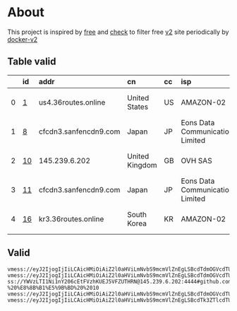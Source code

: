 
# About

This project is inspired by [free](https://github.com/freefq/free) and [check](https://github.com/yeahwu/check) to filter free [v2](https://github.com/v2fly/v2ray-core) site periodically by [docker-v2](https://hub.docker.com/r/v2ray/official)

    

## Table valid
|    | id                   | addr                  | cn             | cc   | isp                              | ip             | chatgpt          |
|---:|:---------------------|:----------------------|:---------------|:-----|:---------------------------------|:---------------|:-----------------|
|  0 | [1](config/1.json)   | us4.36routes.online   | United States  | US   | AMAZON-02                        | 54.245.40.124  | Yes (Region: US) |
|  1 | [8](config/8.json)   | cfcdn3.sanfencdn9.com | Japan          | JP   | Eons Data Communications Limited | 38.207.152.133 | Yes (Region: US) |
|  2 | [10](config/10.json) | 145.239.6.202         | United Kingdom | GB   | OVH SAS                          | 145.239.6.202  | Yes (Region: GB) |
|  3 | [11](config/11.json) | cfcdn3.sanfencdn9.com | Japan          | JP   | Eons Data Communications Limited | 38.207.152.143 | Yes (Region: US) |
|  4 | [16](config/16.json) | kr3.36routes.online   | South Korea    | KR   | AMAZON-02                        | 54.180.103.8   | Yes (Region: KR) |

## Valid
```
vmess://eyJ2IjogIjIiLCAicHMiOiAiZ2l0aHViLmNvbS9mcmVlZnEgLSBcdTdmOGVcdTU2ZmRcdTUzNGVcdTc2ZGJcdTk4N2ZcdTVkZGVcdTg5N2ZcdTk2YzVcdTU2ZmVcdTVlMDJcdTRlOWFcdTlhNmNcdTkwMGEoQW1hem9uKVx1NTE2Y1x1NTNmOFx1NjU3MFx1NjM2ZVx1NGUyZFx1NWZjMyAxIiwgImFkZCI6ICJ1czQuMzZyb3V0ZXMub25saW5lIiwgInBvcnQiOiA4MCwgImlkIjogImNhY2FhNjFjLTYzOGQtNDFlZC05NGVkLTk5YWEyYjk5MWVjZiIsICJhaWQiOiAwLCAic2N5IjogImF1dG8iLCAibmV0IjogIndzIiwgImhvc3QiOiAidXM0LjM2cm91dGVzLm9ubGluZSIsICJwYXRoIjogIi8iLCAidGxzIjogIiJ9
vmess://eyJ2IjogIjIiLCAicHMiOiAiZ2l0aHViLmNvbS9mcmVlZnEgLSBcdTdmOGVcdTU2ZmRDbG91ZEZsYXJlXHU1MTZjXHU1M2Y4Q0ROXHU4MjgyXHU3MGI5IDgiLCAiYWRkIjogImNmY2RuMy5zYW5mZW5jZG45LmNvbSIsICJwb3J0IjogODAsICJpZCI6ICJkYWI4NjU3OS1kMTk3LTQzMWItOGU3Mi0zZDhhNzU5NjgwNDAiLCAiYWlkIjogMCwgInNjeSI6ICJhdXRvIiwgIm5ldCI6ICJ3cyIsICJob3N0IjogIm9BNUZTejlUanAxLnlvZm5oa2ZjLnh5eiIsICJwYXRoIjogIi92aWRlby9QN0VFeG9FMiIsICJ0bHMiOiAiIn0=
ss://YWVzLTI1Ni1nY206cEtFVzhKUEJ5VFZUTHRN@145.239.6.202:4444#github.com/freefq%20-%20%E8%8B%B1%E5%9B%BD%20%2010
vmess://eyJ2IjogIjIiLCAicHMiOiAiZ2l0aHViLmNvbS9mcmVlZnEgLSBcdTdmOGVcdTU2ZmRDbG91ZEZsYXJlXHU1MTZjXHU1M2Y4Q0ROXHU4MjgyXHU3MGI5IDExIiwgImFkZCI6ICJjZmNkbjMuc2FuZmVuY2RuOS5jb20iLCAicG9ydCI6IDIwNTIsICJpZCI6ICJjZDJlMGJjNy1iMjVkLTRhOTktYjhkNi1hODA1NzBkYjk5NGEiLCAiYWlkIjogMCwgInNjeSI6ICJhdXRvIiwgIm5ldCI6ICJ3cyIsICJob3N0IjogInd0eXd3Y3J6anA1LnlvZm5oa2ZjLnh5eiIsICJwYXRoIjogIi92aWRlby85VGZWRXlrdSIsICJ0bHMiOiAiIn0=
vmess://eyJ2IjogIjIiLCAicHMiOiAiZ2l0aHViLmNvbS9mcmVlZnEgLSBcdTk3ZTlcdTU2ZmRcdTk5OTZcdTVjMTRBbWF6b25cdTY1NzBcdTYzNmVcdTRlMmRcdTVmYzMgMTYiLCAiYWRkIjogImtyMy4zNnJvdXRlcy5vbmxpbmUiLCAicG9ydCI6IDgwLCAiaWQiOiAiY2FjYWE2MWMtNjM4ZC00MWVkLTk0ZWQtOTlhYTJiOTkxZWNmIiwgImFpZCI6IDAsICJzY3kiOiAiYXV0byIsICJuZXQiOiAid3MiLCAiaG9zdCI6ICJrcjMuMzZyb3V0ZXMub25saW5lIiwgInBhdGgiOiAiLyIsICJ0bHMiOiAiIn0=
```

